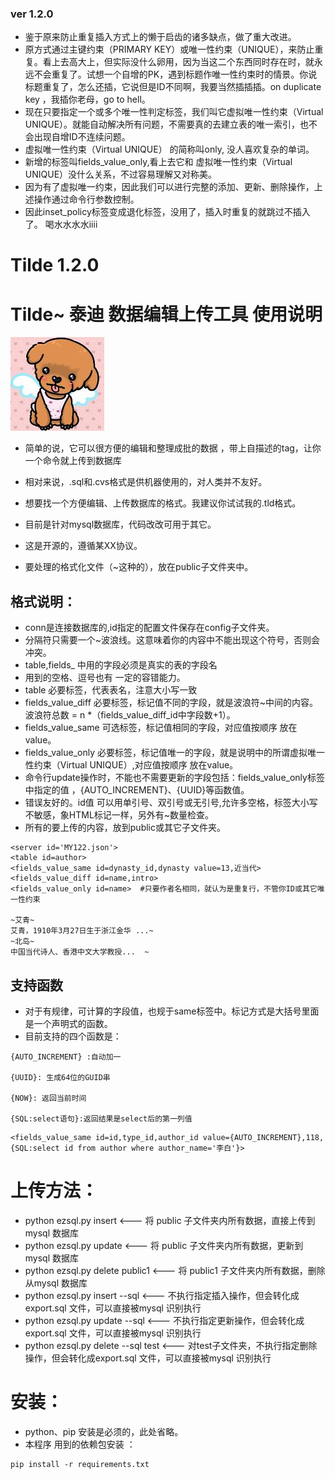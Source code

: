 ### ver 1.2.0
 - 鉴于原来防止重复插入方式上的懒于启齿的诸多缺点，做了重大改进。
 - 原方式通过主键约束（PRIMARY KEY）或唯一性约束（UNIQUE），来防止重复。看上去高大上，但实际没什么卵用，因为当这二个东西同时存在时，就永远不会重复了。试想一个自增的PK，遇到标题作唯一性约束时的情景。你说标题重复了，怎么还插，它说但是ID不同啊，我要当然插插插。on duplicate key ，我插你老母，go to hell。
 - 现在只要指定一个或多个唯一性判定标签，我们叫它虚拟唯一性约束（Virtual UNIQUE）。就能自动解决所有问题，不需要真的去建立表的唯一索引，也不会出现自增ID不连续问题。
 - 虚拟唯一性约束（Virtual UNIQUE） 的简称叫only, 没人喜欢复杂的单词。
 - 新增的标签叫fields_value_only,看上去它和 虚拟唯一性约束（Virtual UNIQUE）没什么关系，不过容易理解又对称美。
 - 因为有了虚拟唯一约束，因此我们可以进行完整的添加、更新、删除操作，上述操作通过命令行参数控制。
 - 因此inset_policy标签变成退化标签，没用了，插入时重复的就跳过不插入了。
喝水水水水iiii

# Tilde 1.2.0
# Tilde~ 泰迪 数据编辑上传工具 使用说明
![](https://github.com/ntcat/tilde/blob/master/resource/image/tilde.jpg)

- 简单的说，它可以很方便的编辑和整理成批的数据 ，带上自描述的tag，让你一个命令就上传到数据库
- 相对来说，.sql和.cvs格式是供机器使用的，对人类并不友好。
- 想要找一个方便编辑、上传数据库的格式。我建议你试试我的.tld格式。 
- 目前是针对mysql数据库，代码改改可用于其它。
- 这是开源的，遵循某XX协议。

- 要处理的格式化文件（~这种的），放在public子文件夹中。

## 格式说明：
- conn是连接数据库的,id指定的配置文件保存在config子文件夹。
- 分隔符只需要一个~波浪线。这意味着你的内容中不能出现这个符号，否则会冲突。
- table,fields_ 中用的字段必须是真实的表的字段名
- 用到的空格、逗号也有 一定的容错能力。
- table 必要标签，代表表名，注意大小写一致
- fields_value_diff 必要标签，标记值不同的字段，就是波浪符~中间的内容。波浪符总数 = n *（fields_value_diff_id中字段数+1）。
- fields_value_same 可选标签，标记值相同的字段，对应值按顺序 放在value。
- fields_value_only 必要标签，标记值唯一的字段，就是说明中的所谓虚拟唯一性约束（Virtual UNIQUE）,对应值按顺序 放在value。
- 命令行update操作时，不能也不需要更新的字段包括：fields_value_only标签中指定的值 ，{AUTO_INCREMENT}、{UUID}等函数值。 
- 错误友好的。id值 可以用单引号、双引号或无引号,允许多空格，标签大小写不敏感，象HTML标记一样，另外有~数量检查。
- 所有的要上传的内容，放到public或其它子文件夹。

``` 
<server id='MY122.json'>
<table id=author> 
<fields_value_same id=dynasty_id,dynasty value=13,近当代> 
<fields_value_diff id=name,intro> 
<fields_value_only id=name>  #只要作者名相同，就认为是重复行，不管你ID或其它唯一性约束
 
~艾青~ 
艾青，1910年3月27日生于浙江金华 ...~   
~北岛~ 
中国当代诗人、香港中文大学教授...  ~  
 ```
 ## 支持函数
   - 对于有规律，可计算的字段值，也规于same标签中。标记方式是大括号里面是一个声明式的函数。
   - 目前支持的四个函数是：
   
    {AUTO_INCREMENT} :自动加一
    
    {UUID}: 生成64位的GUID串
    
    {NOW}: 返回当前时间
    
    {SQL:select语句}:返回结果是select后的第一列值  
    
      
 ```
 <fields_value_same id=id,type_id,author_id value={AUTO_INCREMENT},118,{SQL:select id from author where author_name='李白'}>
 ```

# 上传方法： 
 - python ezsql.py insert             <--- 将 public 子文件夹内所有数据，直接上传到mysql 数据库
 - python ezsql.py update             <--- 将 public 子文件夹内所有数据，更新到mysql 数据库
 - python ezsql.py delete  public1    <--- 将 public1 子文件夹内所有数据，删除从mysql 数据库
 - python ezsql.py insert --sql       <--- 不执行指定插入操作，但会转化成export.sql 文件，可以直接被mysql 识别执行
 - python ezsql.py update --sql       <--- 不执行指定更新操作，但会转化成export.sql 文件，可以直接被mysql 识别执行
 - python ezsql.py delete --sql test  <--- 对test子文件夹，不执行指定删除操作，但会转化成export.sql 文件，可以直接被mysql 识别执行
 

# 安装：
 - python、pip 安装是必须的，此处省略。
- 本程序 用到的依赖包安装 ： 
```
pip install -r requirements.txt 
```

